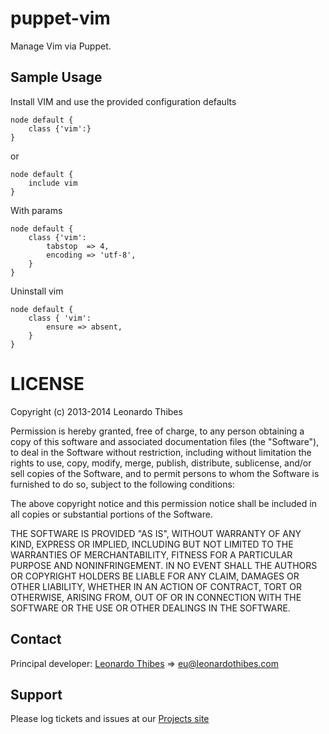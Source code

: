 puppet-vim
=============

Manage Vim via Puppet.

## Sample Usage
Install VIM and use the provided configuration defaults
```
node default {
	class {'vim':}
}
```
or
```
node default {
	include vim
}
```

With params
```
node default {
	class {'vim':
		tabstop  => 4,
		encoding => 'utf-8',
	}
}
```

Uninstall vim
```
node default {
	class { 'vim':
		ensure => absent,
	}
}
```

LICENSE
=======

Copyright (c) 2013-2014 Leonardo Thibes

Permission is hereby granted, free of charge, to any person obtaining a copy
of this software and associated documentation files (the "Software"), to deal
in the Software without restriction, including without limitation the rights
to use, copy, modify, merge, publish, distribute, sublicense, and/or sell
copies of the Software, and to permit persons to whom the Software is furnished
to do so, subject to the following conditions:

The above copyright notice and this permission notice shall be included in all
copies or substantial portions of the Software.

THE SOFTWARE IS PROVIDED "AS IS", WITHOUT WARRANTY OF ANY KIND, EXPRESS OR
IMPLIED, INCLUDING BUT NOT LIMITED TO THE WARRANTIES OF MERCHANTABILITY,
FITNESS FOR A PARTICULAR PURPOSE AND NONINFRINGEMENT. IN NO EVENT SHALL THE
AUTHORS OR COPYRIGHT HOLDERS BE LIABLE FOR ANY CLAIM, DAMAGES OR OTHER
LIABILITY, WHETHER IN AN ACTION OF CONTRACT, TORT OR OTHERWISE, ARISING FROM,
OUT OF OR IN CONNECTION WITH THE SOFTWARE OR THE USE OR OTHER DEALINGS IN
THE SOFTWARE.

Contact
-------

Principal developer: 
	[Leonardo Thibes](http://leonardothibes.com) => [eu@leonardothibes.com](mailto:eu@leonardothibes.com)

Support
-------

Please log tickets and issues at our [Projects site](https://github.com/leonardothibes/puppet-vim/issues)
